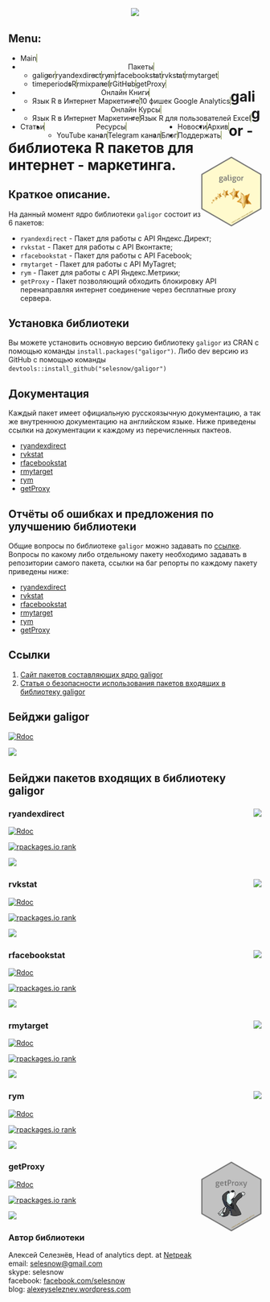 <head>
<link rel="shortcut icon" type="image/x-icon" href="as.ico">
    
<!-- Google Tag Manager -->
<script>(function(w,d,s,l,i){w[l]=w[l]||[];w[l].push({'gtm.start':
new Date().getTime(),event:'gtm.js'});var f=d.getElementsByTagName(s)[0],
j=d.createElement(s),dl=l!='dataLayer'?'&l='+l:'';j.async=true;j.src=
'https://www.googletagmanager.com/gtm.js?id='+i+dl;f.parentNode.insertBefore(j,f);
})(window,document,'script','dataLayer','GTM-58RGS9P');</script>
<!-- End Google Tag Manager -->

<!-- Global site tag (gtag.js) - Google Analytics -->
<script async src="https://www.googletagmanager.com/gtag/js?id=UA-114798296-1"></script>
<script>
  window.dataLayer = window.dataLayer || [];
  function gtag(){dataLayer.push(arguments);}
  gtag('js', new Date());
  gtag('config', 'UA-114798296-1');
</script>


</head>

<!-- Google Tag Manager (noscript) -->
<noscript><iframe src="https://www.googletagmanager.com/ns.html?id=GTM-58RGS9P"
height="0" width="0" style="display:none;visibility:hidden"></iframe></noscript>
<!-- End Google Tag Manager (noscript) -->

<p align="center">
<a href="https://selesnow.github.io/"><img src="https://alexeyseleznev.files.wordpress.com/2017/03/as.png" height="80"></a>
</p>
<style type="text/css">

ul.nm_ul {
  list-style: none; /*убираем маркеры списка*/
  margin: 0; /*убираем отступы*/
  padding-left: 0; /*убираем отступы*/
  margin-top:25px; /*делаем отступ сверху*/
  background:#DCDCDC; /*добавляем фон всему меню*/
  height: 30px; /*задаем высоту*/
}
a.nm_a {
  text-decoration: none; /*убираем подчеркивание текста ссылок*/
  background:#696969; /*добавляем фон к пункту меню*/
  color:#fff; /*меняем цвет ссылок*/
  padding:0px 7px; /*добавляем отступ*/
  font-family: arial; /*меняем шрифт*/
  line-height:30px; /*ровняем меню по вертикали*/
  display: block; 
  border-right: 1px solid #677B27; /*добавляем бордюр справа*/
  -moz-transition: all 0.3s 0.01s ease; /*делаем плавный переход*/
  -o-transition: all 0.3s 0.01s ease;
  -webkit-transition: all 0.3s 0.01s ease;
}
a.nm_a:hover {
  background:#FF8C00;/*добавляем эффект при наведении*/
}
li.nm_li {
  float:left; /*Размещаем список горизонтально для реализации меню*/
  position:relative; /*задаем позицию для позиционирования*/
}
     
    /*Стили для скрытого выпадающего меню*/
    li.nm_li > ul.nm_ul {
        position:absolute;
        top:5px;
        display:none;   
    }
     
    /*Делаем скрытую часть видимой*/
    li.nm_li:hover > ul.nm_ul {
        display:block; 
        width:280px;  /*Задаем ширину выпадающего меню*/      
    }
   li.nm_li:hover > ul.nm_ul > li.nm_li {
        float:none; /*Убираем горизонтальное позиционирование*/
    }
</style>

<h2>Menu:</h2>
<center>
<ul class="nm_ul">
    <li class="nm_li"><a href="/" class="nm_a">Main</a></li>
    <li class="nm_li"><a href="/" class="nm_a">Пакеты</a>
        <ul class="nm_ul">
            <li class="nm_li"><a href="/galigor" class="nm_a">galigor</a></li>
            <li class="nm_li"><a href="/ryandexdirect" class="nm_a">ryandexdirect</a></li>
            <li class="nm_li"><a href="/rym" class="nm_a">rym</a></li>
            <li class="nm_li"><a href="/rfacebookstat" class="nm_a">rfacebookstat</a></li>
            <li class="nm_li"><a href="/rvkstat" class="nm_a">rvkstat</a></li>
	    <li class="nm_li"><a href="/rmytarget" class="nm_a">rmytarget</a></li>
            <li class="nm_li"><a href="/timeperiodsR" class="nm_a">timeperiodsR</a></li>
	    <li class="nm_li"><a href="/rmixpanel" class="nm_a">rmixpanel</a></li>
	    <li class="nm_li"><a href="/rGitHub" class="nm_a">rGitHub</a></li>
	    <li class="nm_li"><a href="/getProxy" class="nm_a">getProxy</a></li>
        </ul>
    </li>
	<li class="nm_li"><a href="#" class="nm_a">Онлайн Книги</a>
	    <ul class="nm_ul">
            <li class="nm_li"><a href="https://r-for-marketing.netpeak.net/" class="nm_a">Язык R в Интернет Маркетинге</a></li>
            <li class="nm_li"><a href="https://netpeak.net/files/whitepapers/10-fishek-web-analitiki.pdf" class="nm_a">10 фишек Google Analytics</a></li>
        </ul>
	</li>
	<li class="nm_li"><a href="#" class="nm_a">Онлайн Курсы</a>
	    <ul class="nm_ul">
            <li class="nm_li"><a href="https://learn.needfordata.ru/r" class="nm_a">Язык R в Интернет Маркетинге</a></li>
	    <li class="nm_li"><a href="/r4excel_users" class="nm_a">Язык R для пользователей Excel</a></li>
        </ul>
    </li>
    <li class="nm_li"><a href="/library" class="nm_a">Статьи</a></li>
    <li class="nm_li"><a href="https://alexeyseleznev.wordpress.com/" class="nm_a">Ресурсы</a>
    	<ul class="nm_ul">
            <li class="nm_li"><a href="https://www.youtube.com/R4marketing/?sub_confirmation=1" class="nm_a" target="_blank">YouTube канал</a></li>
	    <li class="nm_li"><a href="https://t.me/R4marketing/" class="nm_a" target="_blank">Telegram канал</a></li>
            <li class="nm_li"><a href="https://alexeyseleznev.wordpress.com/" class="nm_a" target="_blank">Блог</a></li>
        </ul>
    </li>
    <li class="nm_li"><a href="/news" class="nm_a">Новости</a></li>
    <li class="nm_li"><a href="/publications" class="nm_a">Архив</a></li>
    <li class="nm_li"><a href="https://secure.wayforpay.com/button/b6dd4a7083fe0" class="nm_a">Поддержать</a></li>
</ul>
</center>
<Br>

# galigor - библиотека R пакетов для интернет - маркетинга. <a href='https:/selesnow.github.io/galigor'><img src='https://raw.githubusercontent.com/selesnow/galigor/master/inst/logo/galigor.png' align="right" height="139" /></a>

## Краткое описание.

На данный момент ядро библиотеки `galigor` состоит из 6 пакетов:

* `ryandexdirect` - Пакет для работы с API Яндекс.Директ;
* `rvkstat` - Пакет для работы с API Вконтакте;
* `rfacebookstat` - Пакет для работы с API Facebook;
* `rmytarget` - Пакет для работы с API MyTagret;
* `rym` - Пакет для работы с API Яндекс.Метрики;
* `getProxy` - Пакет позволяющий обходить блокировку API перенаправляя интернет соединение через бесплатные proxy сервера.

## Установка библиотеки

Вы можете установить основную версию библиотеку `galigor` из CRAN с помощью команды `install.packages("galigor")`.
Либо dev версию из GitHub с помощью команды `devtools::install_github("selesnow/galigor")`

## Документация

Каждый пакет имеет официальную русскоязычную документацию, а так же внутреннюю документацию на английском языке. Ниже приведены ссылки на документации к каждому из перечисленных пактеов.

* [ryandexdirect](https://selesnow.github.io/ryandexdirect)
* [rvkstat](https://selesnow.github.io/rvkstat)
* [rfacebookstat](https://selesnow.github.io/rfacebookstat)
* [rmytarget](https://selesnow.github.io/rmytarget)
* [rym](https://selesnow.github.io/rym)
* [getProxy](https://selesnow.github.io/getProxy)

## Отчёты об ошибках и предложения по улучшению библиотеки

Общие вопросы по библиотеке `galigor` можно задавать по [ссылке](https://github.com/selesnow/galigor/issues). 
Вопросы по какому либо отдельному пакету необходимо задавать в репозитории самого пакета, ссылки на баг репорты по каждому пакету приведены ниже:

* [ryandexdirect](https://github.com/selesnow/ryandexdirect/issues)
* [rvkstat](https://github.com/selesnow/rvkstat/issues)
* [rfacebookstat](https://github.com/selesnow/rfacebookstat/issues)
* [rmytarget](https://github.com/selesnow/rmytarget/issues)
* [rym](https://github.com/selesnow/rym/issues)
* [getProxy](https://github.com/selesnow/getProxy/issues)
 
## Ссылки

1. [Сайт пакетов составляющих ядро galigor](https://github.com/selesnow/)
2. [Статья о безопасности использования пакетов входящих в библиотеку galigor](https://habr.com/post/430888/)

## Бейджи galigor

[![Rdoc](http://www.rdocumentation.org/badges/version/galigor)](http://www.rdocumentation.org/packages/galigor)

[![](https://cranlogs.r-pkg.org/badges/galigor)](https://cran.r-project.org/package=galigor)

## Бейджи пакетов входящих в библиотеку galigor

### ryandexdirect<a href='https:/selesnow.github.io/ryandexdirect'><img src='https://raw.githubusercontent.com/selesnow/ryandexdirect/master/inst/ryandexdirect.png' align="right" height="139" /></a>

[![Rdoc](http://www.rdocumentation.org/badges/version/ryandexdirect)](http://www.rdocumentation.org/packages/ryandexdirect)

[![rpackages.io rank](http://www.rpackages.io/badge/ryandexdirect.svg)](http://www.rpackages.io/package/ryandexdirect)

[![](https://cranlogs.r-pkg.org/badges/ryandexdirect)](https://cran.r-project.org/package=ryandexdirect)





### rvkstat<a href='https:/selesnow.github.io/rvkstat'><img src='https://raw.githubusercontent.com/selesnow/rvkstat/master/inst/logo/rvkstat.png' align="right" height="139" /></a>

[![Rdoc](http://www.rdocumentation.org/badges/version/rvkstat)](http://www.rdocumentation.org/packages/rvkstat)

[![rpackages.io rank](http://www.rpackages.io/badge/rvkstat.svg)](http://www.rpackages.io/package/rvkstat)

[![](https://cranlogs.r-pkg.org/badges/rvkstat)](https://cran.r-project.org/package=rvkstat)





### rfacebookstat<a href='https://selesnow.github.io/rfacebookstat'><img src='https://raw.githubusercontent.com/selesnow/rfacebookstat/master/inst/logo/rfacebookstat.png' align="right" height="139" /></a>

[![Rdoc](http://www.rdocumentation.org/badges/version/rfacebookstat)](http://www.rdocumentation.org/packages/rfacebookstat)

[![rpackages.io rank](http://www.rpackages.io/badge/rfacebookstat.svg)](http://www.rpackages.io/package/rfacebookstat)

[![](https://cranlogs.r-pkg.org/badges/rfacebookstat)](https://cran.r-project.org/package=rfacebookstat)





### rmytarget<a href='https://selesnow.github.io/rmytarget'><img src='https://raw.githubusercontent.com/selesnow/rmytarget/master/inst/logo/rmytarget.png' align="right" height="139" /></a>

[![Rdoc](http://www.rdocumentation.org/badges/version/rmytarget)](http://www.rdocumentation.org/packages/rmytarget)

[![rpackages.io rank](http://www.rpackages.io/badge/rmytarget.svg)](http://www.rpackages.io/package/rmytarget)

[![](https://cranlogs.r-pkg.org/badges/rmytarget)](https://cran.r-project.org/package=rmytarget)





### rym<a href='https://selesnow.github.io/rym'><img src='https://raw.githubusercontent.com/selesnow/rym/master/inst/logo/rym.png' align="right" height="139" /></a>

[![Rdoc](http://www.rdocumentation.org/badges/version/rym)](http://www.rdocumentation.org/packages/rym)

[![rpackages.io rank](http://www.rpackages.io/badge/rym.svg)](http://www.rpackages.io/package/rym)

[![](https://cranlogs.r-pkg.org/badges/rym)](https://cran.r-project.org/package=rym)





### getProxy<a href='https://selesnow.github.io/getProxy'><img src='https://raw.githubusercontent.com/selesnow/getProxy/master/inst/logo/getProxy.png' align="right" height="139" /></a>

[![Rdoc](http://www.rdocumentation.org/badges/version/getProxy)](http://www.rdocumentation.org/packages/getProxy)

[![rpackages.io rank](http://www.rpackages.io/badge/getProxy.svg)](http://www.rpackages.io/package/getProxy)

[![](https://cranlogs.r-pkg.org/badges/getProxy)](https://cran.r-project.org/package=getProxy)





### Автор библиотеки
Алексей Селезнёв, Head of analytics dept. at [Netpeak](https://netpeak.net)
<Br>email: selesnow@gmail.com
<Br>skype: selesnow
<Br>facebook: [facebook.com/selesnow](https://facebook.com/selesnow)
<Br>blog: [alexeyseleznev.wordpress.com](https://alexeyseleznev.wordpress.com/)
